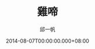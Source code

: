 ---
issue: 82
title: 雞啼
author: 邱一帆
language: 四縣
date: 2014-08-07T00:00:00.000+08:00
topic: 人物
difficulty: 1
wikidata: Q98095903
wikidata_link: https://www.wikidata.org/wiki/Q98095903
---